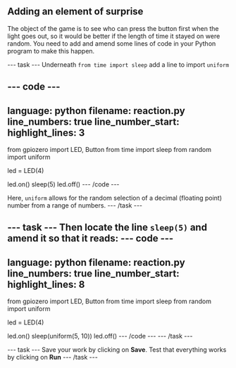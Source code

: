 ## Adding an element of surprise

The object of the game is to see who can press the button first when the light goes out, so it would be better if the length of time it stayed on were random. You need to add and amend some lines of code in your Python program to make this happen.

--- task ---
Underneath `from time import sleep` add a line to import `uniform`

--- code ---
---
language: python
filename: reaction.py
line_numbers: true
line_number_start: 
highlight_lines: 3
---
from gpiozero import LED, Button
from time import sleep
from random import uniform

led = LED(4)

led.on()
sleep(5)
led.off()
--- /code ---

Here, `uniform` allows for the random selection of a decimal (floating point) number from a range of numbers.
--- /task ---

--- task ---
Then locate the line `sleep(5)` and amend it so that it reads:
--- code ---
---
language: python
filename: reaction.py
line_numbers: true
line_number_start: 
highlight_lines: 8
---
from gpiozero import LED, Button
from time import sleep
from random import uniform

led = LED(4)

led.on()
sleep(uniform(5, 10))
led.off()
--- /code ---
--- /task ---

--- task ---
Save your work by clicking on **Save**. Test that everything works by clicking on **Run**
--- /task ---

